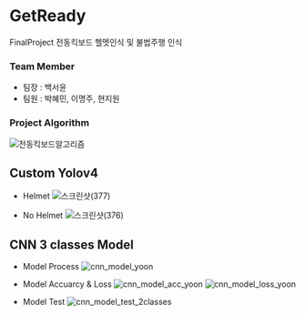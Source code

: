 # GetReady
FinalProject
전동킥보드 헬멧인식 및 불법주행 인식

### Team Member
- 팀장 : 백서윤
- 팀원 : 박혜민, 이명주, 현지원

### Project Algorithm
![전동킥보드알고리즘](https://user-images.githubusercontent.com/65655570/215666382-0630049d-714a-46e3-8bbb-4c4001efce0c.png)


## Custom Yolov4
- Helmet
![스크린샷(377)](https://user-images.githubusercontent.com/65655570/215667196-f3ab3ba5-a1ea-41b5-a2b9-ff9f29e81ec5.png)

- No Helmet
![스크린샷(376)](https://user-images.githubusercontent.com/65655570/215667217-14cc1ff0-bee6-4fe8-9793-1e3106621efe.png)


## CNN 3 classes Model
- Model Process
![cnn_model_yoon](https://user-images.githubusercontent.com/65655570/215667293-71ed8870-a035-4f72-9674-8617bc820c8a.png)


- Model Accuarcy & Loss
![cnn_model_acc_yoon](https://user-images.githubusercontent.com/65655570/215667559-4497dc2d-07b2-4a2f-aaad-9b2c133e2433.png)
![cnn_model_loss_yoon](https://user-images.githubusercontent.com/65655570/215667583-c0cc3830-33e9-43f0-a3dd-2e40d7f4bb72.png)

- Model Test
![cnn_model_test_2classes](https://user-images.githubusercontent.com/65655570/215667694-55cc9ffb-0428-43a6-ba3d-08b8ba2fac03.png)

